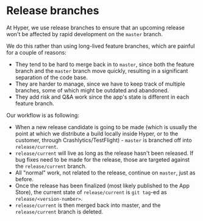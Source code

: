 # Release branches

At Hyper, we use release branches to ensure that an upcoming release won't be affected by rapid development on the `master` branch.

We do this rather than using long-lived feature branches, which are painful for a couple of reasons:

- They tend to be hard to merge back in to `master`, since both the feature branch and the `master` branch move quickly, resulting in a significant separation of the code base.
- They are harder to manage, since we have to keep track of multiple branches, some of which might be outdated and abandoned.
- They add risk and Q&A work since the app's state is different in each feature branch.

Our workflow is as following:

- When a new release candidate is going to be made (which is usually the point at which we distribute a build locally inside Hyper, or to the customer, through Crashlytics/TestFlight) - `master` is branched off into `release/current`.
- `release/current` will live as long as the release hasn't been released. If bug fixes need to be made for the release, those are targeted against the `release/current` branch.
- All "normal" work, not related to the release, continue on `master`, just as before.
- Once the release has been finalized (most likely published to the App Store), the current state of `release/current` is `git tag`-ed as `release/<version-number>`.
- `release/current` is then merged back into master, and the `release/current` branch is deleted.
